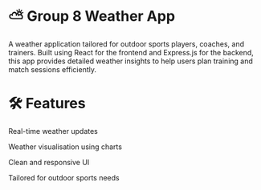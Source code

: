 # ⛅ Group 8 Weather App
A weather application tailored for outdoor sports players, coaches, and trainers. Built using React for the frontend and Express.js for the backend, this app provides detailed weather insights to help users plan training and match sessions efficiently.

# 🛠️ Features
Real-time weather updates

Weather visualisation using charts

Clean and responsive UI

Tailored for outdoor sports needs

